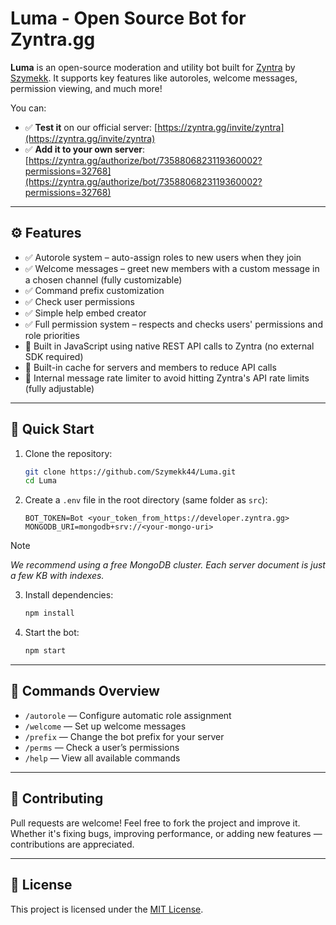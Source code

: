 # Luma - Open Source Bot for Zyntra.gg

**Luma** is an open-source moderation and utility bot built for [Zyntra](https://zyntra.gg) by [Szymekk](https://github.com/szymekk).
It supports key features like autoroles, welcome messages, permission viewing, and much more!

You can:

- ✅ **Test it** on our official server: [https://zyntra.gg/invite/zyntra](https://zyntra.gg/invite/zyntra)
- ✅ **Add it to your own server**:
  [https://zyntra.gg/authorize/bot/7358806823119360002?permissions=32768](https://zyntra.gg/authorize/bot/7358806823119360002?permissions=32768)

---

## ⚙️ Features

- ✅ Autorole system – auto-assign roles to new users when they join
- ✅ Welcome messages – greet new members with a custom message in a chosen channel (fully customizable)
- ✅ Command prefix customization
- ✅ Check user permissions
- ✅ Simple help embed creator
- ✅ Full permission system – respects and checks users' permissions and role priorities
- 🔌 Built in JavaScript using native REST API calls to Zyntra (no external SDK required)
- 🧠 Built-in cache for servers and members to reduce API calls
- 🚦 Internal message rate limiter to avoid hitting Zyntra's API rate limits (fully adjustable)

---

## 🧪 Quick Start

1. Clone the repository:

   ```bash
   git clone https://github.com/Szymekk44/Luma.git
   cd Luma
   ```

2. Create a `.env` file in the root directory (same folder as `src`):

   ```
   BOT_TOKEN=Bot <your_token_from_https://developer.zyntra.gg>
   MONGODB_URI=mongodb+srv://<your-mongo-uri>
   ```
> [!NOTE]
> *We recommend using a free MongoDB cluster. Each server document is just a few KB with indexes.*

3. Install dependencies:

   ```bash
   npm install
   ```
   
4. Start the bot:

   ```bash
   npm start
   ```

---

## 🧵 Commands Overview

- `/autorole` — Configure automatic role assignment
- `/welcome` — Set up welcome messages
- `/prefix` — Change the bot prefix for your server
- `/perms` — Check a user’s permissions
- `/help` — View all available commands

---

## 🤝 Contributing

Pull requests are welcome! Feel free to fork the project and improve it.
Whether it's fixing bugs, improving performance, or adding new features — contributions are appreciated.

---

## 📝 License

This project is licensed under the [MIT License](LICENSE).
